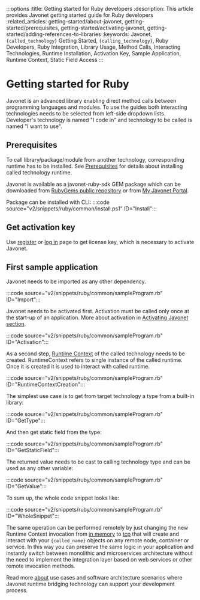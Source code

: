 :::options
:title: Getting started for Ruby developers
:description: This article provides Javonet getting started guide for Ruby developers
:related_articles: getting-started/about-javonet, getting-started/prerequisites, getting-started/activating-javonet, getting-started/adding-references-to-libraries
:keywords: Javonet, `{called_technology}` Getting Started, `{calling_technology}`, Ruby Developers, Ruby Integration, Library Usage, Method Calls, Interacting Technologies, Runtime Installation, Activation Key, Sample Application, Runtime Context, Static Field Access
:::

# Getting started for Ruby

Javonet is an advanced library enabling direct method calls between programming languages and modules. To use the guides both interacting technologies needs to be selected from left-side dropdown lists. Developer's technology is named "I code in" and technology to be called is named "I want to use". 

## Prerequisites 

To call library/package/module from another technology, corresponding runtime has to be installed. See [Prerequisites](/guides/v2/`{calling_technology}`/`{called_technology}`/getting-started/prerequisites.md) for details about installing called technology runtime.  

Javonet is available as a javonet-ruby-sdk GEM package which can be downloaded from [RubyGems public repository](https://rubygems.org/gems/javonet-ruby-sdk) or from [My Javonet Portal](https://my.javonet.com).

Package can be installed with CLI:
:::code source="v2/snippets/ruby/common/install.ps1" ID="Install":::

## Get activation key

Use [register](https://my.javonet.com/signup/?type=free) or [log in](https://my.javonet.com/signin/) page to get license key, which is necessary to activate Javonet.  

## First sample application

Javonet needs to be imported as any other dependency.

:::code source="v2/snippets/ruby/common/sampleProgram.rb" ID="Import":::

Javonet needs to be activated first. Activation must be called only once at the start-up of an application. More about activation in [Activating Javonet section](/guides/v2/`{calling_technology}`/`{called_technology}`/getting-started/activating-javonet.md).

:::code source="v2/snippets/ruby/common/sampleProgram.rb" ID="Activation":::

As a second step, [Runtime Context](/guides/v2/`{calling_technology}`/`{called_technology}`/foundations/runtime-context.md) of the called technology needs to be created. RuntimeContext refers to single instance of the called runtime. Once it is created it is used to interact with called runtime.

:::code source="v2/snippets/ruby/common/sampleProgram.rb" ID="RuntimeContextCreation":::

The simplest use case is to get from target technology a type from a built-in library:

:::code source="v2/snippets/ruby/common/sampleProgram.rb" ID="GetType":::

And then get static field from the type:

:::code source="v2/snippets/ruby/common/sampleProgram.rb" ID="GetStaticField":::

The returned value needs to be cast to calling technology type and can be used as any other variable:

:::code source="v2/snippets/ruby/common/sampleProgram.rb" ID="GetValue":::

To sum up, the whole code snippet looks like:

:::code source="v2/snippets/ruby/common/sampleProgram.rb" ID="WholeSnippet":::


The same operation can be performed remotely by just changing the new Runtime Context invocation from [in memory](/guides/v2/`{calling_technology}`/`{called_technology}`/foundations/in-memory-channel) to [tcp](/guides/v2/`{calling_technology}`/`{called_technology}`/foundations/tcp-channel) that will create and interact with your `{called_name}` objects on any remote node, container or service. In this way you can preserve the same logic in your application and instantly switch between monolithic and microservices architecture without the need to implement the integration layer based on web services or other remote invocation methods.
  
Read more [about](/guides/v2/`{calling_technology}`/`{called_technology}`/getting-started/about-javonet) use cases and software architecture scenarios where Javonet runtime bridging technology can support your development process.